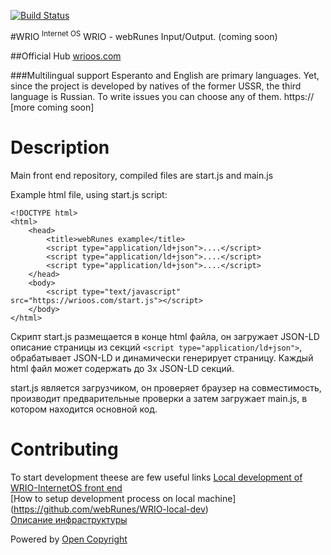 [![Build Status](https://travis-ci.org/webRunes/WRIO-InternetOS.svg?branch=master)](https://travis-ci.org/webRunes/WRIO-InternetOS)

#WRIO <sup>Internet OS</sup>
WRIO - webRunes Input/Output.
(coming soon)


##Official Hub
[wrioos.com](https://wrioos.com)

###Multilingual support
Esperanto and English are primary languages. Yet, since the project is developed by natives of the former USSR, the third language is Russian. To write issues you can choose any of them.
https://
[more coming soon]

# Description

Main front end repository, compiled files are start.js and main.js 

Example html file, using start.js script:
```
<!DOCTYPE html>
<html>
    <head>
        <title>webRunes example</title>
        <script type="application/ld+json">....</script>
        <script type="application/ld+json">....</script>
        <script type="application/ld+json">....</script>
    </head>
    <body>
        <script type="text/javascript" src="https://wrioos.com/start.js"></script>
    </body>
</html>
```

Скрипт start.js размещается в конце html файла, он загружает JSON-LD описание страницы из секций ```<script type="application/ld+json">```, обрабатывает JSON-LD и динамически генерирует страницу.
Каждый html файл может содержать до 3х JSON-LD секций.

start.js является загрузчиком, он проверяет браузер на совместимость, производит предварительные проверки а затем загружает main.js, в котором находится основной код.

# Contributing

To start development theese are few useful links 
[Local development of WRIO-InternetOS front end](https://github.com/webRunes/WRIO-InternetOS/wiki/Deploy-on-localhost)  
[How to setup development process on local machine] (https://github.com/webRunes/WRIO-local-dev)  
[Описание инфраструктуры](https://github.com/webRunes/WRIO-InternetOS/wiki/Infrastructure)  

Powered by [Open Copyright](https://opencopyright.wrioos.com)
